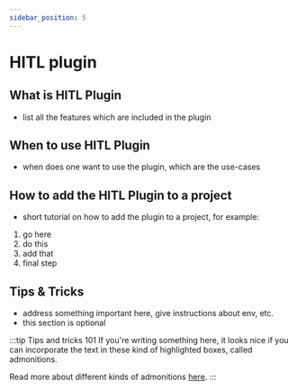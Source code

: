 ```yaml
---
sidebar_position: 5
---
```


# HITL plugin


## What is HITL Plugin

- list all the features which are included in the plugin

## When to use HITL Plugin

- when does one want to use the plugin, which are the use-cases

## How to add the HITL Plugin to a project

- short tutorial on how to add the plugin to a project, for example:

1. go here
2. do this
3. add that
4. final step

## Tips & Tricks

- address something important here, give instructions about env, etc.
- this section is optional

:::tip Tips and tricks 101
If you're writing something here, it looks nice if you can incorporate the text in these kind of highlighted boxes, called admonitions.

Read more about different kinds of admonitions [here](https://docusaurus.io/docs/markdown-features/admonitions).
:::